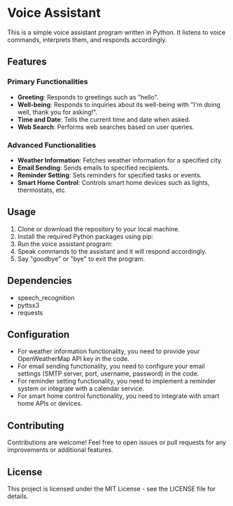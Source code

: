 # Voice Assistant

This is a simple voice assistant program written in Python. It listens to voice commands, interprets them, and responds accordingly.

## Features

### Primary Functionalities
- **Greeting**: Responds to greetings such as "hello".
- **Well-being**: Responds to inquiries about its well-being with "I'm doing well, thank you for asking!".
- **Time and Date**: Tells the current time and date when asked.
- **Web Search**: Performs web searches based on user queries.

### Advanced Functionalities
- **Weather Information**: Fetches weather information for a specified city.
- **Email Sending**: Sends emails to specified recipients.
- **Reminder Setting**: Sets reminders for specified tasks or events.
- **Smart Home Control**: Controls smart home devices such as lights, thermostats, etc.

## Usage

1. Clone or download the repository to your local machine.
2. Install the required Python packages using pip:
3. Run the voice assistant program:
4. Speak commands to the assistant and it will respond accordingly.
5. Say "goodbye" or "bye" to exit the program.

## Dependencies

- speech_recognition
- pyttsx3
- requests

## Configuration

- For weather information functionality, you need to provide your OpenWeatherMap API key in the code.
- For email sending functionality, you need to configure your email settings (SMTP server, port, username, password) in the code.
- For reminder setting functionality, you need to implement a reminder system or integrate with a calendar service.
- For smart home control functionality, you need to integrate with smart home APIs or devices.

## Contributing

Contributions are welcome! Feel free to open issues or pull requests for any improvements or additional features.

## License

This project is licensed under the MIT License - see the LICENSE file for details.

